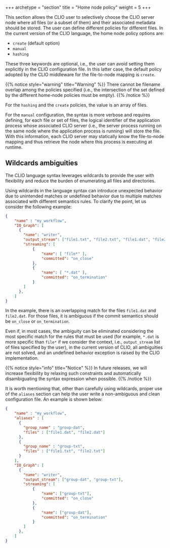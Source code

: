 +++
archetype = "section"
title = "Home node policy"
weight = 5
+++


This section allows the CLIO user to selectively choose the CLIO server node where all files (or a subset of them) and their associated metadata should be stored. The user can define different policies for different files. In the current version of the CLIO language,  the home node policy options are:

- `create` (default option)
- `manual`
- `hashing`

These three keywords are optional, i.e., the user can avoid setting them explicitly in the CLIO configuration file. In this latter case, the default policy adopted by the CLIO middleware for the file-to-node mapping is `create`.


{{% notice style="warning" title="Warning"  %}}
There cannot be filename overlap among the policies specified (i.e., the intersection of the set defined by the different home-node policies must be empty).
{{% /notice %}}


For the `hashing` and the `create` policies, the value is an array of files.

For the `manual` configuration, the syntax is more verbose and requires defining, for each file or set of files, the logical identifier of the application process whose associated CLIO server (i.e., the server process running on the same node where the application process is running) will store the file. With this information, each CLIO server may statically know the file-to-node mapping and thus retrieve the node where this process is executing at runtime.

## Wildcards ambiguities

The CLIO language syntax leverages wildcards to provide the user with flexibility and reduce the burden of enumerating all files and directories.

Using wildcards in the language syntax can introduce unexpected behavior due to unintended matches or undefined behavior due to multiple matches associated with different semantics rules. To clarify the point, let us consider the following example:

```json
{
    "name" : "my_workflow",
    "IO_Graph": [
      {
        "name": "writer",
        "output_stream": ["file1.txt", "file2.txt", "file1.dat", "file2.dat"],
        "streaming": [
            {
                "name": [ "file*" ],
                "committed": "on_close"
            },
            {
                "name": [ "*.dat" ],
                "committed": "on_termination"
            }
        ]
      },
    ]
}
```

In the example, there is an overlapping match for the files `file1.dat` and `file2.dat`. For those files, it is ambiguous if the commit semantics should be `on_close` or `on_termination`.

Even if, in most cases, the ambiguity can be eliminated considering the most specific match for the rules that must be used (for example, `*.dat` is more specific than `file*` if we consider the context, i.e., `output_stream` list of files specified by the user), in the current version of CLIO, all ambiguities are not solved, and an undefined behavior exception is raised by the CLIO implementation.

{{% notice style="info" title="Notice"  %}}
In future releases, we will increase flexibility by relaxing such constraints and automatically disambiguating the syntax expression when possible.
{{% /notice %}}


It is worth mentioning that, other than carefully using wildcards, proper use of the `aliases` section can help the user write a non-ambiguous and clean configuration file. An example is shown below:

```json
{
    "name" : "my_workflow",
    "aliases" : [
      {
        "group_name" : "group-dat",
        "files" : ["file1.dat", "file2.dat"]
      },
      {
        "group_name" : "group-txt",
        "files" : ["file1.txt", "file2.txt"]
      }
    ],
    "IO_Graph": [
      {
        "name": "writer",
        "output_stream": ["group-dat", "group-txt"],
        "streaming": [
            {
                "name": ["group-txt"],
                "committed": "on_close"
            },
            {
                "name": ["group-dat"],
                "committed": "on_termination"
            }
        ]
      },
    ]
}
```
